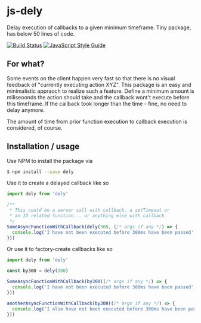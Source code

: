 # js-dely

Delay execution of callbacks to a given minimum timeframe. Tiny package, has below 50 lines of code. 

[![Build Status](https://travis-ci.org/jankapunkt/js-dely.svg?branch=master)](https://travis-ci.org/jankapunkt/js-dely)
[![JavaScript Style Guide](https://img.shields.io/badge/code_style-standard-brightgreen.svg)](https://standardjs.com)


## For what?

Some events on the client happen very fast so that there is no visual feedback of "currently executing action XYZ".
This package is an easy and minimalistic appraoch to realize such a feature. Define a minimum amount is miliseoonds the action should take and the callback wont't execute before this timeframe.
If the callback took longer than the time - fine, no need to delay anymore.

The amount of time from prior function execution to callback execution is considered, of course.

## Installation / usage

Use NPM to install the package via

```bash
$ npm install --save dely
```

Use it to create a delayed callback like so

```javascript
import dely from 'dely'

/**
 * This could be a server call with callback, a setTimeout or
 * an IO related function... or anything else with callback 
 */
SomeAsyncFunctionWithCallback(dely(300, (/* args if any */) => {
  console.log('I have not been executed before 300ms have been passed')
}))
```

Or use it to factory-create callbacks like so

```javascript
import dely from 'dely'

const by300 = dely(300)

SomeAsyncFunctionWithCallback(by300((/* args if any */) => {
  console.log('I have not been executed before 300ms have been passed')
}))

anotherAsyncFunctionWithCallback(by300((/* args if any */) => {
  console.log('I also have not been executed before 300ms have been passed')
}))
```


